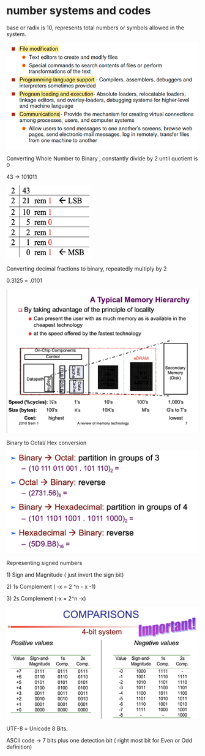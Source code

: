 # number systems and codes

base or radix is 10, represents total numbers or symbols allowed in the system. 

![](../.gitbook/assets/image%20%28138%29.png)

Converting Whole Number to Binary , constantly divide by 2 until quotient is 0

43 -&gt; 101011

![](../.gitbook/assets/image%20%2853%29.png)

Converting decimal fractions to binary, repeatedly multiply by 2 

0.3125 = .0101

![](../.gitbook/assets/image%20%28139%29.png)

Binary to Octal/ Hex conversion 

![](../.gitbook/assets/image%20%2858%29.png)

Representing signed numbers

1\) Sign and Magnitude  \( just invert the sign bit\)

2\) 1s Complement \( -x = 2 ^n - x -1\)

3\) 2s Complement \(-x = 2^n -x\)

![](../.gitbook/assets/image%20%2870%29.png)



UTF-8 = Unicode 8 Bits.

ASCII code -&gt; 7 bits plus one detection bit \( right most bit for Even or Odd definition\)

